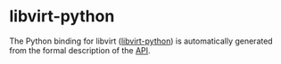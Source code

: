 # libvirt-python

The Python binding for libvirt ([libvirt-python](https://gitlab.com/libvirt/libvirt-python)) is automatically generated from the formal description of the [API](https://libvirt.org/html/).